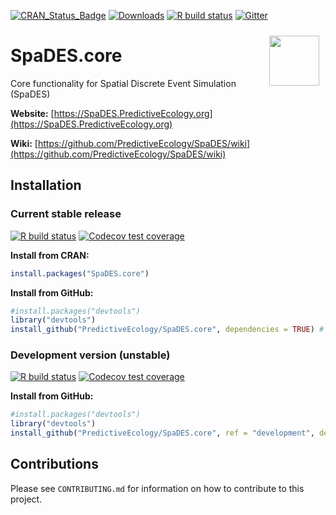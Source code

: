 <!-- badges: start -->
[![CRAN_Status_Badge](https://www.r-pkg.org/badges/version/SpaDES.core)](https://cran.r-project.org/package=SpaDES.core)
[![Downloads](https://cranlogs.r-pkg.org/badges/grand-total/SpaDES.core)](https://cran.r-project.org/package=SpaDES.core)
[![R build status](https://github.com/PredictiveEcology/SpaDES.core/workflows/R-CMD-check/badge.svg)](https://github.com/PredictiveEcology/SpaDES.core/actions)
[![Gitter](https://badges.gitter.im/PredictiveEcology/spades-core.svg)](https://gitter.im/PredictiveEcology/spades-core?utm_source=badge&utm_medium=badge&utm_campaign=pr-badge)
<!-- badges: end -->

<img align="right" width="80" vspace="10" hspace="10" src="https://github.com/PredictiveEcology/SpaDES/raw/master/docs/images/SpaDES.png">

# SpaDES.core

Core functionality for Spatial Discrete Event Simulation (SpaDES)

**Website:** [https://SpaDES.PredictiveEcology.org](https://SpaDES.PredictiveEcology.org)

**Wiki:** [https://github.com/PredictiveEcology/SpaDES/wiki](https://github.com/PredictiveEcology/SpaDES/wiki)

## Installation

### Current stable release

[![R build status](https://github.com/PredictiveEcology/SpaDES.core/workflows/R-CMD-check/badge.svg?branch=master)](https://github.com/PredictiveEcology/SpaDES.core/actions)
[![Codecov test coverage](https://app.codecov.io/gh/PredictiveEcology/SpaDES.core/branch/master/graph/badge.svg)](https://app.codecov.io/gh/PredictiveEcology/SpaDES.core?branch=master)

**Install from CRAN:**

```r
install.packages("SpaDES.core")
```

**Install from GitHub:**

```r
#install.packages("devtools")
library("devtools")
install_github("PredictiveEcology/SpaDES.core", dependencies = TRUE) # master
```

### Development version (unstable)

[![R build status](https://github.com/PredictiveEcology/SpaDES.core/workflows/R-CMD-check/badge.svg?branch=development)](https://github.com/PredictiveEcology/SpaDES.core/actions)
[![Codecov test coverage](https://app.codecov.io/gh/PredictiveEcology/SpaDES.core/branch/development/graph/badge.svg)](https://app.codecov.io/gh/PredictiveEcology/SpaDES.core?branch=development)

**Install from GitHub:**

```r
#install.packages("devtools")
library("devtools")
install_github("PredictiveEcology/SpaDES.core", ref = "development", dependencies = TRUE)
```

## Contributions

Please see `CONTRIBUTING.md` for information on how to contribute to this project.
